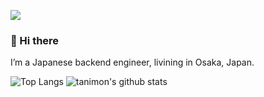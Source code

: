 ![](https://komarev.com/ghpvc/?username=tanimon)


### 👋 Hi there

I’m a Japanese backend engineer, livining in Osaka, Japan.

![Top Langs](https://github-readme-stats.vercel.app/api/top-langs/?username=tanimon&hide=html,css)
![tanimon's github stats](https://github-readme-stats.vercel.app/api?username=tanimon&show_icons=true&count_private=true&line_height=40)


